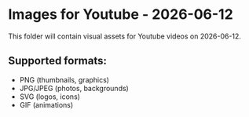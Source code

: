 # Images for Youtube - 2026-06-12

This folder will contain visual assets for Youtube videos on 2026-06-12.

## Supported formats:
- PNG (thumbnails, graphics)
- JPG/JPEG (photos, backgrounds)
- SVG (logos, icons)
- GIF (animations)
